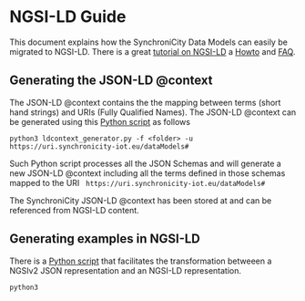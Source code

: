 # NGSI-LD Guide 

This document explains how the SynchroniCity Data Models can easily be migrated
to NGSI-LD. There is a great [tutorial on NGSI-LD]() 
a [Howto]() and [FAQ](). 


## Generating the JSON-LD @context 

The JSON-LD @context contains the the mapping between terms (short hand strings)
and URIs (Fully Qualified Names). The JSON-LD @context can be generated 
using this [Python script]() as follows

```
python3 ldcontext_generator.py -f <folder> -u https://uri.synchronicity-iot.eu/dataModels#
```

Such Python script processes all the JSON Schemas and will generate a new 
JSON-LD @context including all the terms defined in those schemas 
mapped to the URI ` https://uri.synchronicity-iot.eu/dataModels#`

The SynchroniCity JSON-LD @context has been stored at []() and can be referenced
from NGSI-LD content. 

## Generating examples in NGSI-LD

There is a [Python script]() that facilitates the transformation betweeen a 
NGSIv2 JSON representation and an NGSI-LD representation. 

```
python3 
```
